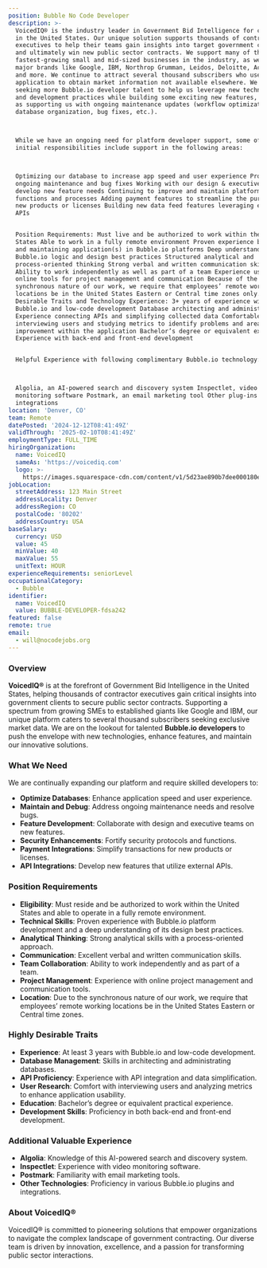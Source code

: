 ```yaml
---
position: Bubble No Code Developer
description: >-
  VoicedIQ® is the industry leader in Government Bid Intelligence for companies
  in the United States. Our unique solution supports thousands of contractor
  executives to help their teams gain insights into target government customers
  and ultimately win new public sector contracts. We support many of the
  fastest-growing small and mid-sized businesses in the industry, as well as
  major brands like Google, IBM, Northrop Grumman, Leidos, Deloitte, Accenture,
  and more. We continue to attract several thousand subscribers who use our
  application to obtain market information not available elsewhere. We are
  seeking more Bubble.io developer talent to help us leverage new technologies
  and development practices while building some exciting new features, as well
  as supporting us with ongoing maintenance updates (workflow optimization,
  database organization, bug fixes, etc.).



  While we have an ongoing need for platform developer support, some of the
  initial responsibilities include support in the following areas:



  Optimizing our database to increase app speed and user experience Providing
  ongoing maintenance and bug fixes Working with our design & executive teams to
  develop new feature needs Continuing to improve and maintain platform security
  functions and processes Adding payment features to streamline the purchase of
  new products or licenses Building new data feed features leveraging external
  APIs


  Position Requirements: Must live and be authorized to work within the United
  States Able to work in a fully remote environment Proven experience building
  and maintaining application(s) in Bubble.io platforms Deep understanding of
  Bubble.io logic and design best practices Structured analytical and
  process-oriented thinking Strong verbal and written communication skills
  Ability to work independently as well as part of a team Experience using
  online tools for project management and communication Because of the
  synchronous nature of our work, we require that employees’ remote working
  locations be in the United States Eastern or Central time zones only. Highly
  Desirable Traits and Technology Experience: 3+ years of experience with
  Bubble.io and low-code development Database architecting and administration
  Experience connecting APIs and simplifying collected data Comfortable
  interviewing users and studying metrics to identify problems and areas of
  improvement within the application Bachelor’s degree or equivalent experience
  Experience with back-end and front-end development


  Helpful Experience with following complimentary Bubble.io technology:



  Algolia, an AI-powered search and discovery system Inspectlet, video
  monitoring software Postmark, an email marketing tool Other plug-ins &
  integrations
location: 'Denver, CO'
team: Remote
datePosted: '2024-12-12T08:41:49Z'
validThrough: '2025-02-10T08:41:49Z'
employmentType: FULL_TIME
hiringOrganization:
  name: VoicedIQ
  sameAs: 'https://voicediq.com'
  logo: >-
    https://images.squarespace-cdn.com/content/v1/5d23ae890b7dee000180ec51/b320cb1a-20e6-4e4c-b184-dd8bac9eb6bf/VoicedIQr+Black.png?format=750w
jobLocation:
  streetAddress: 123 Main Street
  addressLocality: Denver
  addressRegion: CO
  postalCode: '80202'
  addressCountry: USA
baseSalary:
  currency: USD
  value: 45
  minValue: 40
  maxValue: 55
  unitText: HOUR
experienceRequirements: seniorLevel
occupationalCategory:
  - Bubble
identifier:
  name: VoicedIQ
  value: BUBBLE-DEVELOPER-fdsa242
featured: false
remote: true
email:
  - will@nocodejobs.org
---
```



### Overview
**VoicedIQ®** is at the forefront of Government Bid Intelligence in the United States, helping thousands of contractor executives gain critical insights into government clients to secure public sector contracts. Supporting a spectrum from growing SMEs to established giants like Google and IBM, our unique platform caters to several thousand subscribers seeking exclusive market data. We are on the lookout for talented **Bubble.io developers** to push the envelope with new technologies, enhance features, and maintain our innovative solutions.

### What We Need
We are continually expanding our platform and require skilled developers to:
- **Optimize Databases**: Enhance application speed and user experience.
- **Maintain and Debug**: Address ongoing maintenance needs and resolve bugs.
- **Feature Development**: Collaborate with design and executive teams on new features.
- **Security Enhancements**: Fortify security protocols and functions.
- **Payment Integrations**: Simplify transactions for new products or licenses.
- **API Integrations**: Develop new features that utilize external APIs.

### Position Requirements
- **Eligibility**: Must reside and be authorized to work within the United States and able to operate in a fully remote environment.
- **Technical Skills**: Proven experience with Bubble.io platform development and a deep understanding of its design best practices.
- **Analytical Thinking**: Strong analytical skills with a process-oriented approach.
- **Communication**: Excellent verbal and written communication skills.
- **Team Collaboration**: Ability to work independently and as part of a team.
- **Project Management**: Experience with online project management and communication tools.
- **Location**: Due to the synchronous nature of our work, we require that employees’ remote working locations be in the United States Eastern or Central time zones.

### Highly Desirable Traits
- **Experience**: At least 3 years with Bubble.io and low-code development.
- **Database Management**: Skills in architecting and administrating databases.
- **API Proficiency**: Experience with API integration and data simplification.
- **User Research**: Comfort with interviewing users and analyzing metrics to enhance application usability.
- **Education**: Bachelor’s degree or equivalent practical experience.
- **Development Skills**: Proficiency in both back-end and front-end development.

### Additional Valuable Experience
- **Algolia**: Knowledge of this AI-powered search and discovery system.
- **Inspectlet**: Experience with video monitoring software.
- **Postmark**: Familiarity with email marketing tools.
- **Other Technologies**: Proficiency in various Bubble.io plugins and integrations.

### About VoicedIQ®
VoicedIQ® is committed to pioneering solutions that empower organizations to navigate the complex landscape of government contracting. Our diverse team is driven by innovation, excellence, and a passion for transforming public sector interactions.
